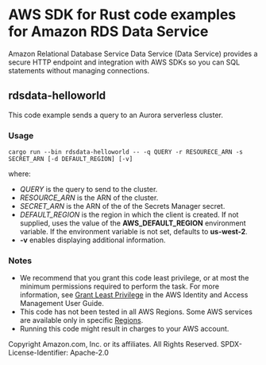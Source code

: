 # AWS SDK for Rust code examples for Amazon RDS Data Service

Amazon Relational Database Service Data Service (Data Service) provides a secure HTTP endpoint and integration with AWS SDKs so you can SQL statements without managing connections.

## rdsdata-helloworld

This code example sends a query to an Aurora serverless cluster.

### Usage

```cargo run --bin rdsdata-helloworld -- -q QUERY -r RESOURECE_ARN -s SECRET_ARN [-d DEFAULT_REGION] [-v]```

where:

- _QUERY_ is the query to send to the cluster.
- _RESOURCE_ARN_ is the ARN of the cluster.
- _SECRET_ARN_ is the ARN of the of the Secrets Manager secret.
- _DEFAULT_REGION_ is the region in which the client is created.
  If not supplied, uses the value of the **AWS_DEFAULT_REGION** environment variable.
  If the environment variable is not set, defaults to **us-west-2**.
- __-v__ enables displaying additional information.

### Notes

- We recommend that you grant this code least privilege,
  or at most the minimum permissions required to perform the task.
  For more information, see
  [Grant Least Privilege](https://docs.aws.amazon.com/IAM/latest/UserGuide/best-practices.html#grant-least-privilege)
  in the AWS Identity and Access Management User Guide.
- This code has not been tested in all AWS Regions.
  Some AWS services are available only in specific
  [Regions](https://aws.amazon.com/about-aws/global-infrastructure/regional-product-services).
- Running this code might result in charges to your AWS account.

Copyright Amazon.com, Inc. or its affiliates. All Rights Reserved. SPDX-License-Identifier: Apache-2.0
